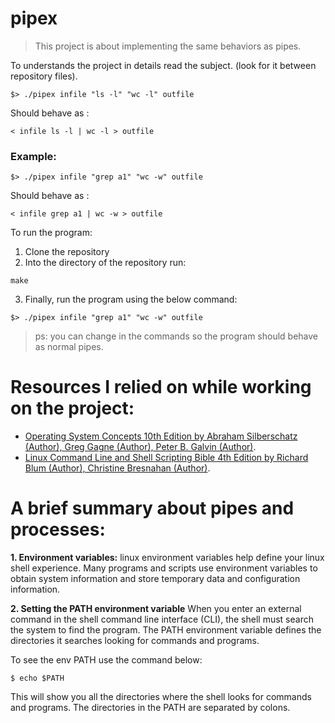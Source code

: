 # pipex
> This project is about implementing the same behaviors as pipes.

To understands the project in details read the subject. (look for it between repository files).

```
$> ./pipex infile "ls -l" "wc -l" outfile
```
Should behave as :
```
< infile ls -l | wc -l > outfile
```

### Example:

```
$> ./pipex infile "grep a1" "wc -w" outfile
```

Should behave as :
```
< infile grep a1 | wc -w > outfile
```

To run the program:

1. Clone the repository
2. Into the directory of the repository run:
```
make
```
3. Finally, run the program using the below command:
```
$> ./pipex infile "grep a1" "wc -w" outfile
```
> ps: you can change in the commands so the program should behave as normal pipes.






# Resources I relied on while working on the project:
- [Operating System Concepts 10th Edition by Abraham Silberschatz (Author), Greg Gagne (Author), Peter B. Galvin (Author)](https://www.amazon.com/Operating-System-Concepts-Abraham-Silberschatz/dp/1119800366/ref=d_pd_vtp_vft_none_sccl_2_2/141-3930655-7318351?pd_rd_w=sZCQl&content-id=amzn1.sym.8e065679-52e9-4d16-ae63-fa3d08b93cef&pf_rd_p=8e065679-52e9-4d16-ae63-fa3d08b93cef&pf_rd_r=5B0V0AZZBFM0Y2SD7ARN&pd_rd_wg=n8K4t&pd_rd_r=50865642-40fa-4059-8eb4-092f0bd31f89&pd_rd_i=1119800366&psc=1).
- [Linux Command Line and Shell Scripting Bible 4th Edition by Richard Blum (Author), Christine Bresnahan (Author)](https://www.amazon.com/Linux-Command-Shell-Scripting-Bible/dp/1119700914).

# A brief summary about pipes and processes:

__1. Environment variables:__
linux environment variables help define your linux shell experience. Many programs and scripts use environment variables to obtain system information and store temporary data and configuration information.


__2. Setting the PATH environment variable__
When you enter an external command in the shell command line interface (CLI), the shell must search the system to find the program. The PATH environment variable defines the directories it searches looking for commands and programs.

To see the env PATH use the command below:
```
$ echo $PATH
```
This will show you all the directories where the shell looks for commands and programs. The directories in the PATH are separated by colons.






